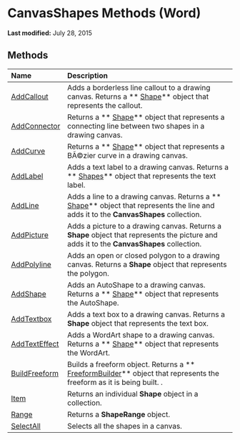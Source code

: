 
# CanvasShapes Methods (Word)

 **Last modified:** July 28, 2015


## Methods



|**Name**|**Description**|
|:-----|:-----|
| [AddCallout](87affac3-523e-165f-690a-75bd9e0b9961.md)|Adds a borderless line callout to a drawing canvas. Returns a  ** [Shape](604029ce-9b2f-9748-5d4e-b458796fa2f0.md)** object that represents the callout.|
| [AddConnector](0bfb15ae-0d0d-1864-bdf3-941e22090696.md)|Returns a  ** [Shape](604029ce-9b2f-9748-5d4e-b458796fa2f0.md)** object that represents a connecting line between two shapes in a drawing canvas.|
| [AddCurve](d66512d3-77a7-4f52-ad94-44712c75e87d.md)|Returns a  ** [Shape](604029ce-9b2f-9748-5d4e-b458796fa2f0.md)** object that represents a BÃ©zier curve in a drawing canvas.|
| [AddLabel](a789aa04-039c-f455-56ed-ca864e0de6ee.md)|Adds a text label to a drawing canvas. Returns a  ** [Shapes](0907eed3-886e-8e73-0e5e-71f4b37ddd5b.md)** object that represents the text label.|
| [AddLine](74e5fd57-6a7f-8f5f-6350-e980afd514e7.md)|Adds a line to a drawing canvas. Returns a  ** [Shape](604029ce-9b2f-9748-5d4e-b458796fa2f0.md)** object that represents the line and adds it to the **CanvasShapes** collection.|
| [AddPicture](445a19cf-1388-34d7-69d8-778d889d917f.md)|Adds a picture to a drawing canvas. Returns a  **Shape** object that represents the picture and adds it to the **CanvasShapes** collection.|
| [AddPolyline](101a0380-f28d-4212-859f-9bca247da1be.md)|Adds an open or closed polygon to a drawing canvas. Returns a  **Shape** object that represents the polygon.|
| [AddShape](b23c69f1-8653-a98f-d7f4-6648e0e214fa.md)|Adds an AutoShape to a drawing canvas. Returns a  ** [Shape](604029ce-9b2f-9748-5d4e-b458796fa2f0.md)** object that represents the AutoShape.|
| [AddTextbox](b8688f8f-db7e-7cf6-12ea-d0712b4ce26b.md)|Adds a text box to a drawing canvas. Returns a  **Shape** object that represents the text box.|
| [AddTextEffect](8f9c51b7-1588-6090-85b8-b94620c9e4bb.md)|Adds a WordArt shape to a drawing canvas. Returns a  ** [Shape](604029ce-9b2f-9748-5d4e-b458796fa2f0.md)** object that represents the WordArt.|
| [BuildFreeform](eb960023-aeda-d272-c9c8-5474fb5867b2.md)|Builds a freeform object. Returns a  ** [FreeformBuilder](31e89628-4b50-ff72-ce3d-dc7c161dad3e.md)** object that represents the freeform as it is being built. .|
| [Item](8a985058-b2ea-7011-274e-a3b336af72f2.md)|Returns an individual  **Shape** object in a collection.|
| [Range](4e0e24aa-7510-a002-63d2-e6dbb5bc3398.md)|Returns a  **ShapeRange** object.|
| [SelectAll](c11c375a-8fb3-535d-b49a-2262560021dd.md)|Selects all the shapes in a canvas.|
